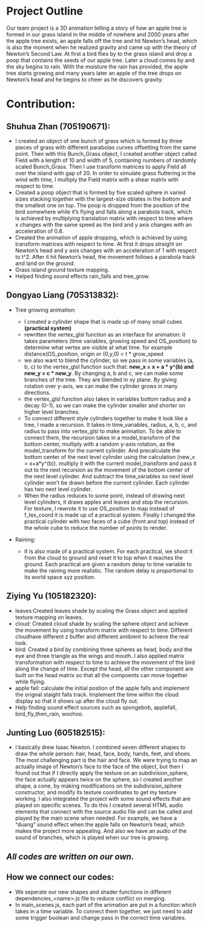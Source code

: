 # Project Outline
Our team project is a 3D animation telling a story of how an apple tree is formed in our grass island in the middle of nowhere and 2000 years after the apple tree exists, an apple falls off the tree and hit Newton’s head, which is also the moment when he realized gravity and came up with the theory of Newton’s Second Law. At first a bird flies by to the grass island and drop a poop that contains the seeds of our apple tree. Later a cloud comes by and the sky begins to rain. With the moisture the rain has provided, the apple tree starts growing and many years later an apple of the tree drops on Newton’s head and he begins to cheer as he discovers gravity.
 

# Contribution:
 
## Shuhua Zhan (705190671):
- I created an object of one bunch of grass which is formed by three pieces of grass with different parabolas curves offsetting from the same point. Then with this Bunch_Grass object, I created another object called Field with a length of 10 and width of 5, containing numbers of randomly scaled Bunch_Grass. Then I use transform matrices to apply Field all over the island with gap of 20. In order to simulate grass fluttering in the wind with time, I multiply the Field matrix with a shear matrix with respect to time.
- Created a poop object that is formed by five scaled sphere in varied sizes stacking together with the largest-size oblates in the bottom and the smallest one on top. The poop is dropped from the position of the bird somewhere while it’s flying and falls along a parabola track, which is achieved by multiplying translation matrix with respect to time where x changes with the same speed as the bird and y axis changes with an acceleration of 0.8.
- Created the animation of apple dropping, which is achieved by using transform matrices with respect to time. At first it drops straight on Newton’s head and y axis changes with an acceleration of 1 with respect to t^2. After it hit Newton’s head, the movement follows a parabola track and land on the ground.
- Grass island ground texture mapping.
- Helped finding sound effects rain_falls and tree_grow.

 
## Dongyao Liang (705313832):
- Tree growing animation:
  - I created a cylinder shape that is made up of many small cubes <b>(practical system)</b>
  - rewritten the vertex_glsl function as an interface for animation:
it takes parameters (time variables, growing speed and OS_position) to determine what vertex are visible at what time. for example distance(OS_position, origin or (0,y,0) < t * grow_speed
  - we also want to blend the cylinder, so we pass in some variables (a, b, c) to the vertex_glsl function such that\: <b>new_x = x + a * y^(b) and new_y = c * new_y</b>. By changing a, b and c, we can make some branches of the tree. They are blended in xy plane. By giving rotation over y-axis, we can make the cylinder grows in many directions. 
  - the vertex_glsl function also takes in variables bottom radius and a decay (0-1), so we can make the cylinder smaller and shorter on higher level branches.
  - To connect different style cylinders together to make it look like a tree, I made a recursion. It takes in time_variables, radius, a, b, c, and radius to pass into vertex_glsl to make animation. To be able to connect them, the recursion takes in a model_transform of the bottom center, multiply with a random y-axis rotation, as the model_transform for the current cylinder. And precalculate the bottom center of the next level cylinder using the calculation (new_x = x+a*y^(b)). multiply it with the current model_transform and pass it out to the next recursion as the movement of the bottom center of the next level cylinder. 
And subtract the time_variables so next level cylinder won’t be drawn before the current cylinder.
Each cylinder has two next level cylinder.
  - When the radius reduces to some point, instead of drawing next level cylinders, it draws apples and leaves and stop the recursion.
For texture, I rewrote it to use OS_position to map instead of f_tex_coord it is made up of a practical system. 
Finally I changed the practical cylinder with two faces of a cube (front and top) instead of the whole cube to reduce the number of points to render.


- Raining:
  - It is also made of a practical system. For each practical, we shoot it from the cloud to ground and reset it to top when it reaches the ground. Each practical are given a random delay to time variable to make the raining more realistic. The random delay is proportional to its world space xyz position. 
 
 
 
 
## Ziying Yu (105182320):
- leaves:Created leaves shade by scaling the Grass object and applied texture mapping on leaves.
- cloud: Created cloud shade by scaling the sphere object and achieve the movement by using transform matrix with respect to time. Different cloudhave different z buffer and different amibient to achieve the real look.
- bird: Created a bird by combining three spheres as head, body and the eye and three triangle as the wings and mouth. I also applied matrix transformation with respect to time to achieve the movement of the bird along the change of time. Except the head, all the other component are built on the head matrix so that all the compoents can move together while flying.
- apple fall: calculate the initial postion of the apple falls and implement the orignal staight falls track. Implement the time within the cloud display so that it shows up after the cloud fly out.
- Help finding sound effect sources such as spongebob, applefall, bird_fly_then_rain, woohoo. 

 
## Junting Luo (605182515):
- I basically drew Isaac Newton. I combined seven different shapes to draw the whole person: hair, head, face, body, hands, feet, and shoes. The most challenging part is the hair and face. We were trying to map an actually image of Newton’s face to the face of the object, but then I found out that if I directly apply the texture on an subdivision_sphere, the face actually appears twice on the sphere, so I created another shape, a cone, by making modifications on the subdivision_sphere constructor, and modify its texture coordinates to get my texture working. 
I also integrated the project with some sound effects that are played on specific scenes. To do this I created several HTML audio elements that connect with the source audio file and can be called and played by the main scene when needed. For example, we have a “duang” sound effect when the apple falls on Newton’s head, which makes the project more appealing. And also we have an audio of the sound of branches, which is played when our tree is growing.
 
## ***All codes are written on our own.***

## How we connect our codes:
- We seperate our new shapes and shader functions in different dependencies_\<name\>.js file to reduce conflict on merging.
- In main_scenes.js, each part of the animation are put in a function which takes in a time variable. To connect them together, we just need to add some trigger boolean and change pass in the correct time variables.
